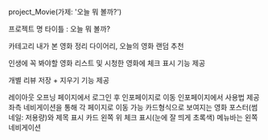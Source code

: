 project_Movie(가제: '오늘 뭐 볼까?')

프로젝트 명
타이틀 : 오늘 뭐 볼까?

카테고리
내가 본 영화 정리 다이어리, 오늘의 영화 랜덤 추천

인생에 꼭 봐야할 영화 리스트 및 시청한 영화에 체크 표시 기능 제공

개별 리뷰 저장 + 지우기 기능 제공

레이아웃
오프닝 페이지에서 로그인 후 인포페이지로 이동
인포페이지에서 사용법 제공
좌측 네비게이션을 통해 각 페이지로 이동 가능
카드형식으로 보여지는 영화 포스터(썸네일: 저용량)와 제목 표시
카드 왼쪽 위 체크 표시(눈에 잘 띄게 초록색)
메뉴바는 왼쪽 네비게이션

